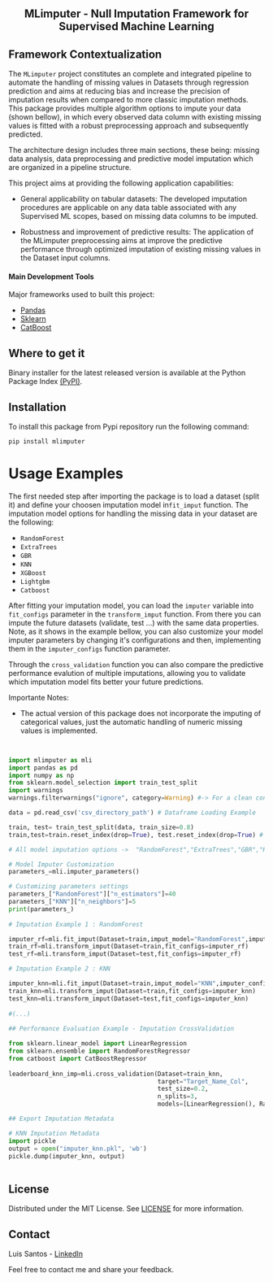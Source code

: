 <br>
<p align="center">
  <h2 align="center"> MLimputer - Null Imputation Framework for Supervised Machine Learning
  <br>
  
## Framework Contextualization <a name = "ta"></a>

The `MLimputer` project constitutes an complete and integrated pipeline to automate the handling of missing values in Datasets through regression prediction and aims at reducing bias and increase the precision of imputation results when compared to more classic imputation methods.
This package provides multiple algorithm options to impute your data (shown bellow), in which every observed data column with existing missing values is fitted with a robust preprocessing approach and subsequently predicted.

The architecture design includes three main sections, these being: missing data analysis, data preprocessing and predictive model imputation which are organized in a pipeline structure.

This project aims at providing the following application capabilities:

* General applicability on tabular datasets: The developed imputation procedures are applicable on any data table associated with any Supervised ML scopes, based on missing data columns to be imputed.
    
* Robustness and improvement of predictive results: The application of the MLimputer preprocessing aims at improve the predictive performance through optimized imputation of existing missing values in the Dataset input columns. 

#### Main Development Tools <a name = "pre1"></a>

Major frameworks used to built this project: 

* [Pandas](https://pandas.pydata.org/)
* [Sklearn](https://scikit-learn.org/stable/)
* [CatBoost](https://catboost.ai/)
    
## Where to get it <a name = "ta"></a>
    
Binary installer for the latest released version is available at the Python Package Index [(PyPI)](https://pypi.org/project/mlimputer/).   

## Installation  

To install this package from Pypi repository run the following command:

```
pip install mlimputer
```

# Usage Examples
    
The first needed step after importing the package is to load a dataset (split it) and define your choosen imputation model in`fit_imput` function.
The imputation model options for handling the missing data in your dataset are the following:
* `RandomForest`
* `ExtraTrees`
* `GBR`
* `KNN`
* `XGBoost`
* `Lightgbm`
* `Catboost`

After fitting your imputation model, you can load the `imputer` variable into `fit_configs` parameter in the `transform_imput` function. From there you can impute the future datasets (validate, test ...) with the same data properties. Note, as it shows in the example bellow, you can also customize your model imputer parameters by changing it's configurations and then, implementing them in the `imputer_configs` function parameter.

Through the `cross_validation` function you can also compare the predictive performance evalution of multiple imputations, allowing you to validate which imputation model fits better your future predictions.

Importante Notes:

* The actual version of this package does not incorporate the imputing of categorical values, just the automatic handling of numeric missing values is implemented.

    
```py

    
import mlimputer as mli
import pandas as pd
import numpy as np
from sklearn.model_selection import train_test_split
import warnings
warnings.filterwarnings("ignore", category=Warning) #-> For a clean console

data = pd.read_csv('csv_directory_path') # Dataframe Loading Example

train, test= train_test_split(data, train_size=0.8)
train,test=train.reset_index(drop=True), test.reset_index(drop=True) # <- Required

# All model imputation options ->  "RandomForest","ExtraTrees","GBR","KNN","XGBoost","Lightgbm","Catboost"

# Model Imputer Customization
parameters_=mli.imputer_parameters()

# Customizing parameters settings
parameters_["RandomForest"]["n_estimators"]=40
parameters_["KNN"]["n_neighbors"]=5
print(parameters_)
    
# Imputation Example 1 : RandomForest

imputer_rf=mli.fit_imput(Dataset=train,imput_model="RandomForest",imputer_configs=parameters_)
train_rf=mli.transform_imput(Dataset=train,fit_configs=imputer_rf)
test_rf=mli.transform_imput(Dataset=test,fit_configs=imputer_rf)

# Imputation Example 2 : KNN

imputer_knn=mli.fit_imput(Dataset=train,imput_model="KNN",imputer_configs=parameters_)
train_knn=mli.transform_imput(Dataset=train,fit_configs=imputer_knn)
test_knn=mli.transform_imput(Dataset=test,fit_configs=imputer_knn)
    
#(...)
    
## Performance Evaluation Example - Imputation CrossValidation

from sklearn.linear_model import LinearRegression
from sklearn.ensemble import RandomForestRegressor
from catboost import CatBoostRegressor
        
leaderboard_knn_imp=mli.cross_validation(Dataset=train_knn,
                                         target="Target_Name_Col", 
                                         test_size=0.2,
                                         n_splits=3,
                                         models=[LinearRegression(), RandomForestRegressor(), CatBoostRegressor()])

## Export Imputation Metadata

# KNN Imputation Metadata
import pickle 
output = open("imputer_knn.pkl", 'wb')
pickle.dump(imputer_knn, output)
    
```  
    
## License

Distributed under the MIT License. See [LICENSE](https://github.com/TsLu1s/TSForecasting/blob/main/LICENSE) for more information.

## Contact 
 
Luis Santos - [LinkedIn](https://www.linkedin.com/in/lu%C3%ADsfssantos/)
    
Feel free to contact me and share your feedback.

